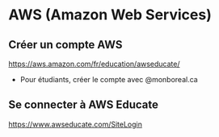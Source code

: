 # AWS (Amazon Web Services)

## Créer un compte AWS

https://aws.amazon.com/fr/education/awseducate/

* Pour étudiants, créer le compte avec @monboreal.ca

## Se connecter à AWS Educate

https://www.awseducate.com/SiteLogin



